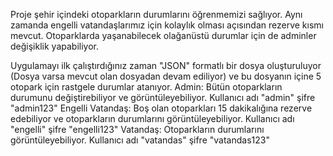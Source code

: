 Proje şehir içindeki otoparkların durumlarını öğrenmemizi sağlıyor. Aynı zamanda engelli vatandaşlarımız için kolaylık olması açısından rezerve kısmı mevcut.
Otoparklarda yaşanabilecek olağanüstü durumlar için de adminler değişiklik yapabiliyor.


Uygulamayı ilk çalıştırdığınız zaman "JSON" formatlı bir dosya oluşturuluyor (Dosya varsa mevcut olan dosyadan devam ediliyor) ve bu dosyanın içine 5 otopark için rastgele durumlar atanıyor.
Admin: Bütün otoparkların durumunu değiştirebiliyor ve görüntüleyebiliyor. Kullanıcı adı "admin" şifre "admin123"
Engelli Vatandaş: Boş olan otoparkları 15 dakikalığına rezerve edebiliyor ve otoparkların durumlarını görüntüleyebiliyor. Kullanıcı adı "engelli" şifre "engelli123"
Vatandaş: Otoparkların durumlarını görüntüleyebiliyor. Kullanıcı adı "vatandas" şifre "vatandas123"

